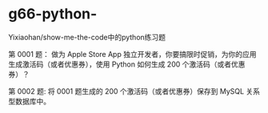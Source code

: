 # g66-python-
Yixiaohan/show-me-the-code中的python练习题

第 0001 题： 做为 Apple Store App 独立开发者，你要搞限时促销，为你的应用生成激活码（或者优惠券），使用 Python 如何生成 200 个激活码（或者优惠券）？

第 0002 题: 将 0001 题生成的 200 个激活码（或者优惠券）保存到 MySQL 关系型数据库中。
